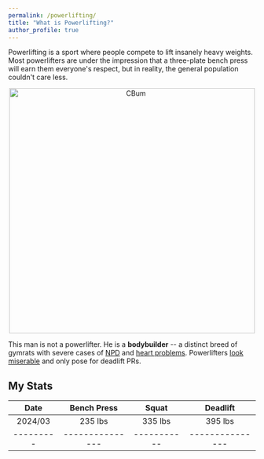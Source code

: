 ```yaml
---
permalink: /powerlifting/
title: "What is Powerlifting?"
author_profile: true
---
```

Powerlifting is a sport where people compete to lift insanely heavy weights. Most powerlifters are under the impression that a three-plate bench press will earn them everyone's respect, but in reality, the general population couldn't care less.

<div style="text-align: center;">
    <img src="https://blog.priceplow.com/wp-content/uploads/cbum-olympia-stage.jpg" alt="CBum" width="500"/>
</div>

This man is not a powerlifter. He is a **bodybuilder** -- a distinct breed of gymrats with severe cases of [NPD](https://en.wikipedia.org/wiki/Narcissistic_personality_disorder) and [heart problems](https://www.ncbi.nlm.nih.gov/pmc/articles/PMC9781327/). Powerlifters [look miserable](https://fitnessvolt.com/wp-content/uploads/2020/12/powerlifting-rules.jpg) and only pose for deadlift PRs.

## My Stats

| Date    | Bench Press   | Squat     | Deadlift      |
|:-------:|:-------------:|:---------:|:-------------:|
| 2024/03 |235 lbs        | 335 lbs   | 395 lbs       |
|---------|---------------|-----------|---------------|